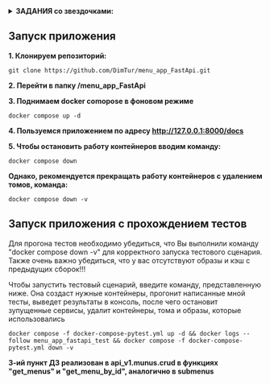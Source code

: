 
<details>
<summary><b>ЗАДАНИЯ со звездочками:</b></summary>

1. Нет заданий со звездочками.
2. Есть. Ниже ссылки

* *Реализовать вывод количества подменю и блюд для Меню через один (сложный) ORM запрос. ([ТЫК](https://github.com/DimTur/menu_app_FastApi/blob/db144b55abde82beb301a31c0d04c9836db0dc44/api_v1/menus/crud.py#L24))

* **Реализовать тестовый сценарий «Проверка кол-ва блюд и подменю в меню» из Postman с помощью pytest ([ТЫК](https://github.com/DimTur/menu_app_FastApi/blob/b09c16aada584ac4c81b2a08f68313bad3b578de/tests/counter))

3. Есть. Ниже ссылки

* *Описать ручки API в соответствий c OpenAPI ([ТЫК](http://127.0.0.1:8000/openapi.json))

* **Реализовать в тестах аналог Django reverse() для FastAPI ([ТЫК](https://github.com/DimTur/menu_app_FastApi/blob/b459d207988c9934daf7acba638724d0e336c781/tests/service.py))

4. Есть. Выполнены не до конца. Ошибке при запуске не пугаемся. Ниже ссылки
* *Обновление меню из Menu.xlsx раз в 15 сек. ([ТЫК](https://github.com/DimTur/menu_app_FastApi/blob/dadbcdfdba220aeace86fac59ca091a749b66538/tasks/tasks.py))

* **Блюда по акции. Размер скидки (%) указывается в столбце G файла Menu.xlsx ([ТЫК](https://github.com/DimTur/menu_app_FastApi/blob/dadbcdfdba220aeace86fac59ca091a749b66538/tasks/tasks.py))

</details>

## Запуск приложения

**1. Клонируем репозиторий:**

    git clone https://github.com/DimTur/menu_app_FastApi.git

**2. Перейти в папку /menu_app_FastApi**

**3. Поднимаем docker comopose в фоновом режиме**

    docker compose up -d

**4. Пользуемся приложением по адресу http://127.0.0.1:8000/docs**

**5. Чтобы остановить работу контейнеров вводим команду:**

    docker compose down

**Однако, рекомендуется прекращать работу контейнеров с удалением томов, команда:**

    docker compose down -v

## Запуск приложения с прохождением тестов

Для прогона тестов необходимо убедиться, что Вы выполнили команду "docker compose down -v" для
корректного запуска тестового сценария. Также очень важно убедиться, что у вас отсутствуют образы и кэш с предыдущих сборок!!!

Чтобы запустить тестовый сценарий, введите команду, представленную ниже. Она создаст нужные контейнеры,
прогонит написанные мной тесты, выведет результаты в консоль, после чего остановит зупущенные сервисы, удалит
контейнеры, тома и образы, которые использовались

    docker compose -f docker-compose-pytest.yml up -d && docker logs --follow menu_app_fastapi_test && docker compose -f docker-compose-pytest.yml down -v

**3-ий пункт ДЗ реализован в api_v1.munus.crud в функциях "get_menus" и  "get_menu_by_id", аналогично в submenus**
